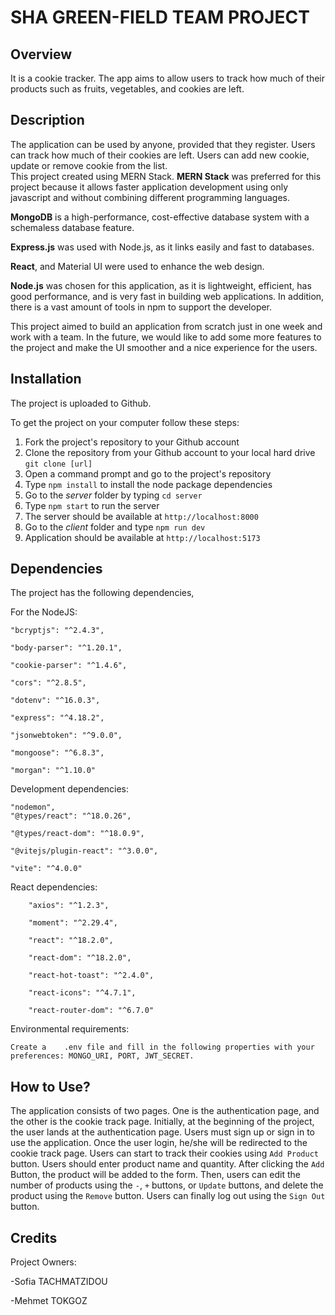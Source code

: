 
# SHA GREEN-FIELD TEAM PROJECT

## Overview
It is a cookie tracker. The app aims to allow users to track how much of their products such as fruits, vegetables, and cookies are left.

## Description

The application can be used by anyone, provided that they register. Users can track how much of their cookies are left. Users can add new cookie, update or remove cookie from the list.  
This project created using MERN Stack. **MERN Stack** was preferred for this project because it allows faster application development using only javascript and without combining different programming languages.  

   **MongoDB** is a high-performance, cost-effective database system with a schemaless database feature.  

   **Express.js** was used with Node.js, as it links easily and fast to databases.  

   **React**, and Material UI were used to enhance the web design.  

   **Node.js** was chosen for this application, as it is lightweight, efficient, has good performance, and is very fast in building web applications. In addition, there is a vast amount of tools in npm to support the developer.  
   
   This project aimed to build an application from scratch just in one week and work with a team. In the future, we would like to add some more features to the project and make the UI smoother and a nice experience for the users.  
   
## Installation

The project is uploaded to Github.

To get the project on your computer follow these steps:
1. Fork the project's repository to your Github account
2. Clone the repository from your Github account to your local hard drive `git clone [url]`
3. Open a command prompt and go to the project's repository
4. Type `npm install` to install the node package dependencies
5. Go to the *server* folder by typing `cd server`
6. Type `npm start` to run the server
7. The server should be available at `http://localhost:8000`
8. Go to the *client* folder and type `npm run dev`
9. Application should be available at `http://localhost:5173`  

## Dependencies
The project has the following dependencies,  

For the NodeJS:  

    "bcryptjs": "^2.4.3",  
    
    "body-parser": "^1.20.1",  
    
    "cookie-parser": "^1.4.6",  
    
    "cors": "^2.8.5",  
    
    "dotenv": "^16.0.3",  
    
    "express": "^4.18.2",  
    
    "jsonwebtoken": "^9.0.0",  
    
    "mongoose": "^6.8.3",  
    
    "morgan": "^1.10.0"  
      
Development dependencies:  

    "nodemon",  
    "@types/react": "^18.0.26",  
    
    "@types/react-dom": "^18.0.9",  
    
    "@vitejs/plugin-react": "^3.0.0",  
    
    "vite": "^4.0.0"  
    
 React dependencies:  
 
        "axios": "^1.2.3",  
        
        "moment": "^2.29.4",  
        
        "react": "^18.2.0",  
        
        "react-dom": "^18.2.0",  
        
        "react-hot-toast": "^2.4.0",  
        
        "react-icons": "^4.7.1",  
        
        "react-router-dom": "^6.7.0"  
        
 Environmental requirements:  
 
    Create a    .env file and fill in the following properties with your preferences: MONGO_URI, PORT, JWT_SECRET.
## How to Use?  

The application consists of two pages. One is the authentication page, and the other is the cookie track page. Initially, at the beginning of the project, the user lands at the authentication page. Users must sign up or sign in to use the application. Once the user login, he/she will be redirected to the cookie track page. Users can start to track their cookies using `Add Product` button. Users should enter product name and quantity. After clicking the `Add` Button, the product will be added to the form. Then, users can edit the number of products using the `-`, `+` buttons, or `Update` buttons, and delete the product using the `Remove` button. Users can finally log out using the `Sign Out` button.  
## Credits

Project Owners:  

-Sofia TACHMATZIDOU  

-Mehmet TOKGOZ
